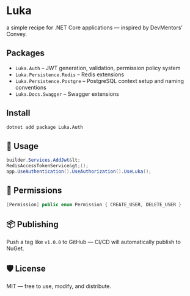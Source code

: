 # Luka

a  simple recipe for .NET Core applications — inspired by DevMentors' Convey.

## Packages

- `Luka.Auth` – JWT generation, validation, permission policy system
- `Luka.Persistence.Redis` – Redis extensions
- `Luka.Persistence.Postgre` – PostgreSQL context setup and naming conventions
- `Luka.Docs.Swagger` – Swagger extensions
## Install

```bash
dotnet add package Luka.Auth
 ```
## 🚀 Usage
```csharp
builder.Services.AddJwt&lt;
RedisAccessTokenService&gt;();
app.UseAuthentication().UseAuthorization().UseLuka();
```
## 🔐 Permissions
```csharp
[Permission] public enum Permission { CREATE_USER, DELETE_USER }
```
## 📦 Publishing
Push a tag like `v1.0.0` to GitHub — CI/CD will automatically publish to NuGet.
## 🛡 License
MIT — free to use, modify, and distribute. </code></pre>
